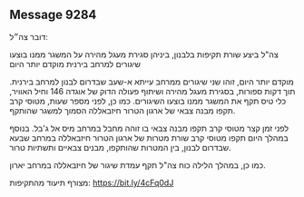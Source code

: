 ## Message 9284

דובר צה״ל:

צה"ל ביצע שורת תקיפות בלבנון, ביניהן סגירת מעגל מהירה על המשגר ממנו בוצעו שיגורים למרחב בירנית מוקדם יותר היום

מוקדם יותר היום, זוהו שני שיגורים ממרחב עייתא א-שעב שבדרום לבנון למרחב בירנית. תוך דקות ספורות, בסגירת מעגל מהירה ושיתוף פעולה הדוק של אוגדה 146 וחיל האוויר, כלי טיס תקף את המשגר ממנו בוצעו השיגורים. כמו כן, לפני מספר שעות, מטוסי קרב תקפו מבנה צבאי של ארגון הטרור חיזבאללה הסמוך למשגר שהותקף.

לפני זמן קצר מטוסי קרב תקפו מבנה צבאי בו זוהה מחבל במרחב מיס אל ג'בל. בנוסף במהלך היום תקפו מטוסי קרב שורת מטרות של ארגון הטרור חיזבאללה במרחב שבעא שבדרום לבנון, בין המטרות שהותקפו, מבנים צבאיים ותשתיות טרור.

כמו כן, במהלך הלילה כוח צה"ל תקף עמדת שיגור של חיזבאללה במרחב יארון.

מצורף תיעוד מהתקיפות: https://bit.ly/4cFq0dJ

